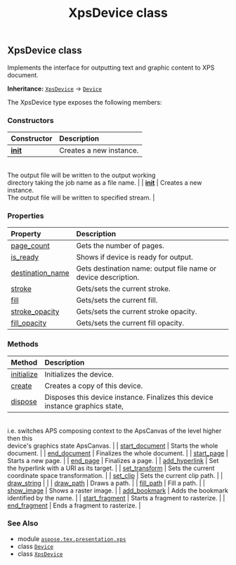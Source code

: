 ﻿---
title: XpsDevice class
second_title: Aspose.TeX for Python via .NET API References
description: 
type: docs
weight: 10
url: /python-net/aspose.tex.presentation.xps/xpsdevice/
is_root: false
---

## XpsDevice class

Implements the interface for outputting text and graphic content to XPS document.



**Inheritance:** [`XpsDevice`](/tex/python-net/aspose.tex.presentation.xps/xpsdevice) → 
[`Device`](/tex/python-net/aspose.tex.presentation/device)



The XpsDevice type exposes the following members:

### Constructors
| Constructor | Description |
| :- | :- |
| [__init__](/tex/python-net/aspose.tex.presentation.xps/xpsdevice/__init__/#) | Creates a new instance.<br/>The output file will be written to the output working<br/>directory taking the job name as a file name. |
| [__init__](/tex/python-net/aspose.tex.presentation.xps/xpsdevice/__init__/#io.RawIOBase) | Creates a new instance.<br/>The output file will be written to specified stream. |


### Properties
| Property | Description |
| :- | :- |
| [page_count](/tex/python-net/aspose.tex.presentation.xps/xpsdevice/page_count) | Gets the number of pages. |
| [is_ready](/tex/python-net/aspose.tex.presentation.xps/xpsdevice/is_ready) | Shows if device is ready for output. |
| [destination_name](/tex/python-net/aspose.tex.presentation.xps/xpsdevice/destination_name) | Gets destination name: output file name or device description. |
| [stroke](/tex/python-net/aspose.tex.presentation.xps/xpsdevice/stroke) | Gets/sets the current stroke. |
| [fill](/tex/python-net/aspose.tex.presentation.xps/xpsdevice/fill) | Gets/sets the current fill. |
| [stroke_opacity](/tex/python-net/aspose.tex.presentation.xps/xpsdevice/stroke_opacity) | Gets/sets the current stroke opacity. |
| [fill_opacity](/tex/python-net/aspose.tex.presentation.xps/xpsdevice/fill_opacity) | Gets/sets the current fill opacity. |


### Methods
| Method | Description |
| :- | :- |
| [initialize](/tex/python-net/aspose.tex.presentation.xps/xpsdevice/initialize/#) | Initializes the device. |
| [create](/tex/python-net/aspose.tex.presentation.xps/xpsdevice/create/#) | Creates a copy of this device. |
| [dispose](/tex/python-net/aspose.tex.presentation.xps/xpsdevice/dispose/#) | Disposes this device instance. Finalizes this device instance graphics state,<br/>i.e. switches APS composing context to the ApsCanvas of the level higher then this<br/>device's graphics state ApsCanvas. |
| [start_document](/tex/python-net/aspose.tex.presentation.xps/xpsdevice/start_document/#) | Starts the whole document. |
| [end_document](/tex/python-net/aspose.tex.presentation.xps/xpsdevice/end_document/#) | Finalizes the whole document. |
| [start_page](/tex/python-net/aspose.tex.presentation.xps/xpsdevice/start_page/#float-float) | Starts a new page. |
| [end_page](/tex/python-net/aspose.tex.presentation.xps/xpsdevice/end_page/#) | Finalizes a page. |
| [add_hyperlink](/tex/python-net/aspose.tex.presentation.xps/xpsdevice/add_hyperlink/#aspose.pydrawing.RectangleF-aspose.pydrawing.Pen-str) | Set the hyperlink with a URI as its target. |
| [set_transform](/tex/python-net/aspose.tex.presentation.xps/xpsdevice/set_transform/#aspose.pydrawing.drawing2d.Matrix) | Sets the current coordinate space transformation. |
| [set_clip](/tex/python-net/aspose.tex.presentation.xps/xpsdevice/set_clip/#aspose.pydrawing.drawing2d.GraphicsPath) | Sets the current clip path. |
| [draw_string](/tex/python-net/aspose.tex.presentation.xps/xpsdevice/draw_string/#str-float-float-System.Collections.Generic.List<GlyphData>) |  |
| [draw_path](/tex/python-net/aspose.tex.presentation.xps/xpsdevice/draw_path/#aspose.pydrawing.drawing2d.GraphicsPath) | Draws a path. |
| [fill_path](/tex/python-net/aspose.tex.presentation.xps/xpsdevice/fill_path/#aspose.pydrawing.drawing2d.GraphicsPath) | Fill a path. |
| [show_image](/tex/python-net/aspose.tex.presentation.xps/xpsdevice/show_image/#aspose.pydrawing.PointF-aspose.pydrawing.SizeF-bytes) | Shows a raster image. |
| [add_bookmark](/tex/python-net/aspose.tex.presentation.xps/xpsdevice/add_bookmark/#str-aspose.pydrawing.PointF) | Adds the bookmark identified by the name. |
| [start_fragment](/tex/python-net/aspose.tex.presentation.xps/xpsdevice/start_fragment/#) | Starts a fragment to rasterize. |
| [end_fragment](/tex/python-net/aspose.tex.presentation.xps/xpsdevice/end_fragment/#) | Ends a fragment to rasterize. |



### See Also
* module [`aspose.tex.presentation.xps`](..)
* class [`Device`](/tex/python-net/aspose.tex.presentation/device)
* class [`XpsDevice`](/tex/python-net/aspose.tex.presentation.xps/xpsdevice)
